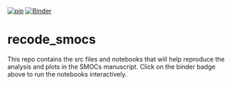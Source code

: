 [![pip](https://github.com/Geet-George/recode_smocs/actions/workflows/pip.yml/badge.svg)](https://github.com/Geet-George/recode_smocs/actions/workflows/pip.yml)
[![Binder](https://mybinder.org/badge_logo.svg)](https://mybinder.org/v2/gh/Geet-George/recode_smocs/HEAD)
# recode_smocs

This repo contains the src files and notebooks that will help reproduce the analysis and plots in the SMOCs manuscript. Click on the binder badge above to run the notebooks interactively.
